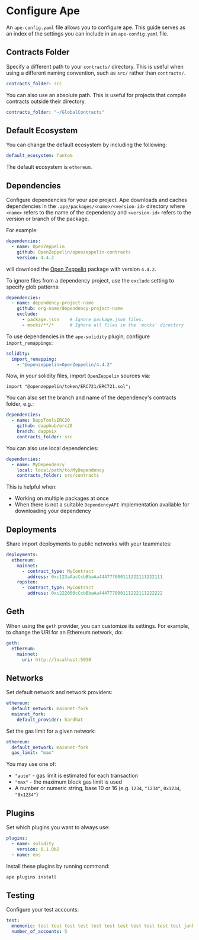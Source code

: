 # Configure Ape

An `ape-config.yaml` file allows you to configure ape. This guide serves as an index of the settings you can include 
in an `ape-config.yaml` file.

## Contracts Folder

Specify a different path to your `contracts/` directory.
This is useful when using a different naming convention, such as `src/` rather than `contracts/`.

```yaml
contracts_folder: src
```

You can also use an absolute path.
This is useful for projects that compile contracts outside their directory.

```yaml
contracts_folder: "~/GlobalContracts"
```

## Default Ecosystem

You can change the default ecosystem by including the following:

```yaml
default_ecosystem: fantom
```

The default ecosystem is `ethereum`.

## Dependencies

Configure dependencies for your ape project.
Ape downloads and caches dependencies in the `.ape/packages/<name>/<version-id>` directory where `<name>` refers to the name of the dependency and `<version-id>` refers to the version or branch of the package.

For example:

```yaml
dependencies:
  - name: OpenZeppelin
    github: OpenZeppelin/openzeppelin-contracts
    version: 4.4.2
```

will download the [Open Zeppelin](https://github.com/OpenZeppelin/openzeppelin-contracts) package with version `4.4.2`.

To ignore files from a dependency project, use the `exclude` setting to specify glob patterns:

```yaml
dependencies:
  - name: dependency-project-name
    github: org-name/dependency-project-name
    exclude:
      - package.json    # Ignore package.json files.
      - mocks/**/*      # Ignore all files in the 'mocks' directory
```

To use dependencies in the `ape-solidity` plugin, configure `import_remappings`:

```yaml
solidity: 
  import_remapping:
    - "@openzeppelin=OpenZeppelin/4.4.2"
```

Now, in your solidity files, import `OpenZeppelin` sources via:

```solidity
import "@openzeppelin/token/ERC721/ERC721.sol";
```

You can also set the branch and name of the dependency's contracts folder, e.g.:

```yaml
dependencies:
  - name: DappToolsERC20
    github: dapphub/erc20
    branch: dappnix
    contracts_folder: src
```

You can also use local dependencies:

```yaml
dependencies:
  - name: MyDependency
    local: local/path/to/MyDependency
    contracts_folder: src/contracts
```

This is helpful when:

* Working on multiple packages at once
* When there is not a suitable `DependencyAPI` implementation available for downloading your dependency

## Deployments

Share import deployments to public networks with your teammates:

```yaml
deployments:
  ethereum:
    mainnet:
      - contract_type: MyContract
        address: 0xc123aAacCcbBbaAa444777000111222111222111
    ropsten:
      - contract_type: MyContract
        address: 0xc222000cCcbBbaAa444777000111222111222222
```

## Geth

When using the ``geth`` provider, you can customize its settings.
For example, to change the URI for an Ethereum network, do:

```yaml
geth:
  ethereum:
    mainnet:
      uri: http://localhost:5030
```

## Networks

Set default network and network providers:

```yaml
ethereum:
  default_network: mainnet-fork
  mainnet_fork:
    default_provider: hardhat
```

Set the gas limit for a given network:

```yaml
ethereum:
  default_network: mainnet-fork
  gas_limit: "max"
```

You may use one of:

- `"auto"` - gas limit is estimated for each transaction
- `"max"` - the maximum block gas limit is used
- A number or numeric string, base 10 or 16 (e.g. `1234`, `"1234"`, `0x1234`, `"0x1234"`)

## Plugins

Set which plugins you want to always use:

```yaml
plugins:
  - name: solidity
    version: 0.1.0b2
  - name: ens
```

Install these plugins by running command:

```bash
ape plugins install
```

## Testing

Configure your test accounts:

```yaml
test:
  mnemonic: test test test test test test test test test test test junk
  number_of_accounts: 5
```
